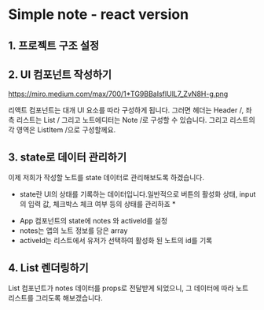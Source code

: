 # Simple note - react  version

## 1. 프로젝트 구조 설정

## 2. UI 컴포넌트 작성하기

https://miro.medium.com/max/700/1*TG9BBaIsfIUlL7_ZvN8H-g.png

리액트 컴포넌트는 대개 UI 요소를 따라 구성하게 됩니다.
그러면 헤더는 Header /, 좌측 리스트는 List / 그리고 노트에디터는 Note /로 구성할 수 있습니다. 그리고 리스트의 각 영역은 ListItem /으로 구성할께요.

## 3. state로 데이터 관리하기
이제 저희가 작성할 노트를 state 데이터로 관리해보도록 하겠습니다.

* state란 UI의 상태를 기록하는 데이터입니다.일반적으로 버튼의 활성화 상태, input의 입력 값, 체크박스 체크 여부 등의 상태를 관리하죠 *

- App 컴포넌트의 state에 notes 와 activeId를 설정
- notes는 앱의 노트 정보를 담은 array
- activeId는 리스트에서 유저가 선택하여 활성화 된 노트의 id를 기록


## 4. List 렌더링하기
List 컴포넌트가 notes 데이터를 props로 전달받게 되었으니, 그 데이터에 따라 노트 리스트를 그리도록 해보겠습니다.